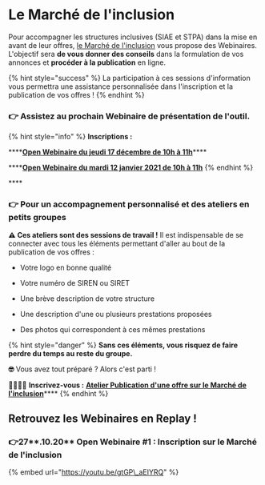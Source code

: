 # Le Marché de l'inclusion

Pour accompagner les structures inclusives \(SIAE et STPA\) dans la mise en avant de leur offres, [le Marché de l'inclusion](../le-marche-de-linclusion.md) vous propose des Webinaires. L'objectif sera **de vous donner des conseils** dans la formulation de vos annonces et **procéder à la publication** en ligne.

{% hint style="success" %}
La participation à ces sessions d'information vous permettra une assistance personnalisée dans l'inscription et la publication de vos offres !
{% endhint %}

### 👉 Assistez au prochain Webinaire de présentation de l'outil.

{% hint style="info" %}
**Inscriptions :**

\*\*\*\*[**Open Webinaire du jeudi 17 décembre de 10h à 11h**](https://app.livestorm.co/itou/open-webinaire-le-marche-de-linclusion)\*\*\*\*

\*\*\*\*[**Open Webinaire du mardi 12 janvier 2021 de 10h à 11h**](https://app.livestorm.co/itou/open-webinaire-de-rentree-le-marche-de-linclusion)
{% endhint %}

\*\*\*\*

### 👉 Pour un accompagnement personnalisé et des ateliers en petits groupes

**⚠︎ Ces ateliers sont des sessions de travail !** Il est indispensable de se connecter avec tous les éléments permettant d'aller au bout de la publication de vos offres : 

 - Votre logo en bonne qualité

- Votre numéro de SIREN ou SIRET

- Une brève description de votre structure

- Une description d'une ou plusieurs prestations proposées

- Des photos qui correspondent à ces mêmes prestations

{% hint style="danger" %}
**Sans ces éléments, vous risquez de faire perdre du temps au reste du groupe.** 

**🤓** Vous avez tout préparé ? Alors c'est parti !

👩‍💻🧑‍💻 **Inscrivez-vous :** [**Atelier Publication d'une offre sur le Marché de l'inclusion**](https://calendly.com/inclusion-beta-gouv-fr)\*\*\*\*
{% endhint %}

## Retrouvez les Webinaires en Replay !

### 👉27**.10.20** Open Webinaire \#1 : Inscription sur le Marché de l'inclusion

{% embed url="https://youtu.be/gtGP\_aEIYRQ" %}

